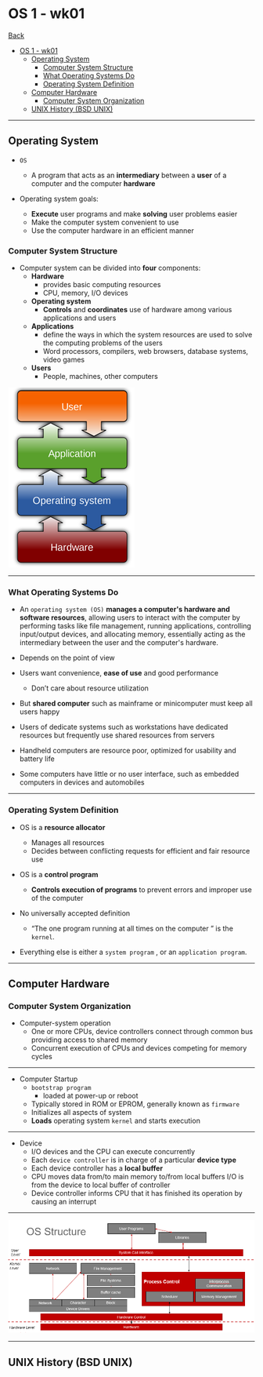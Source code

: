 # OS 1 - wk01

[Back](../../OS1.md)

- [OS 1 - wk01](#os-1---wk01)
  - [Operating System](#operating-system)
    - [Computer System Structure](#computer-system-structure)
    - [What Operating Systems Do](#what-operating-systems-do)
    - [Operating System Definition](#operating-system-definition)
  - [Computer Hardware](#computer-hardware)
    - [Computer System Organization](#computer-system-organization)
  - [UNIX History (BSD UNIX)](#unix-history-bsd-unix)

---

## Operating System

- `OS`

  - A program that acts as an **intermediary** between a **user** of a computer and the computer **hardware**

- Operating system goals:
  - **Execute** user programs and make **solving** user problems easier
  - Make the computer system convenient to use
  - Use the computer hardware in an efficient manner

### Computer System Structure

- Computer system can be divided into **four** components:
  - **Hardware**
    - provides basic computing resources
    - CPU, memory, I/O devices
  - **Operating system**
    - **Controls** and **coordinates** use of hardware among various applications and users
  - **Applications**
    - define the ways in which the system resources are used to solve the computing problems of the users
    - Word processors, compilers, web browsers, database systems, video games
  - **Users**
    - People, machines, other computers

![Computer_system_structure](./pic/Computer_system_structure01.png)

---

### What Operating Systems Do

- An `operating system (OS)` **manages a computer's hardware and software resources**, allowing users to interact with the computer by performing tasks like file management, running applications, controlling input/output devices, and allocating memory, essentially acting as the intermediary between the user and the computer's hardware.

- Depends on the point of view
- Users want convenience, **ease of use** and good performance
  - Don’t care about resource utilization
- But **shared computer** such as mainframe or minicomputer must keep all users happy
- Users of dedicate systems such as workstations have dedicated resources but frequently use shared resources from servers
- Handheld computers are resource poor, optimized for usability and battery life
- Some computers have little or no user interface, such as embedded computers in devices and automobiles

---

### Operating System Definition

- OS is a **resource allocator**
  - Manages all resources
  - Decides between conflicting requests for efficient and fair resource use
- OS is a **control program**

  - **Controls execution of programs** to prevent errors and improper use of the computer

- No universally accepted definition
  - “The one program running at all times on the computer ” is the `kernel`.
- Everything else is either a `system program` , or an `application program`.

---

## Computer Hardware

### Computer System Organization

- Computer-system operation
  - One or more CPUs, device controllers connect through common bus providing access to shared memory
  - Concurrent execution of CPUs and devices competing for memory cycles

---

- Computer Startup
  - `bootstrap program`
    - loaded at power-up or reboot
  - Typically stored in ROM or EPROM, generally known as `firmware`
  - Initializes all aspects of system
  - **Loads** operating system `kernel` and starts execution

---

- Device
  - I/O devices and the CPU can execute concurrently
  - Each `device controller` is in charge of a particular **device type**
  - Each device controller has a **local buffer**
  - CPU moves data from/to main memory to/from local buffers I/O is from the device to local buffer of controller
  - Device controller informs CPU that it has finished its operation by causing an interrupt

---

![os_structure](./pic/os_structure.png)

---

## UNIX History (BSD UNIX)
